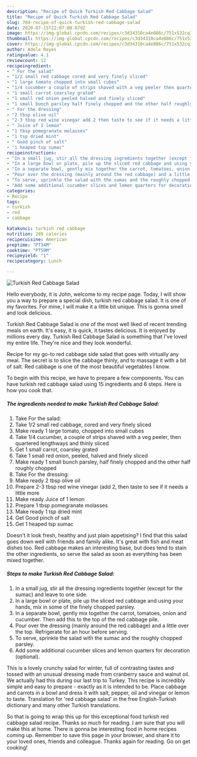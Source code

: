 ```yaml
---
description: "Recipe of Quick Turkish Red Cabbage Salad"
title: "Recipe of Quick Turkish Red Cabbage Salad"
slug: 764-recipe-of-quick-turkish-red-cabbage-salad
date: 2020-07-15T22:07:08.879Z
image: https://img-global.cpcdn.com/recipes/c3d34310ca4e886c/751x532cq70/turkish-red-cabbage-salad-recipe-main-photo.jpg
thumbnail: https://img-global.cpcdn.com/recipes/c3d34310ca4e886c/751x532cq70/turkish-red-cabbage-salad-recipe-main-photo.jpg
cover: https://img-global.cpcdn.com/recipes/c3d34310ca4e886c/751x532cq70/turkish-red-cabbage-salad-recipe-main-photo.jpg
author: Adele Reyes
ratingvalue: 4.1
reviewcount: 12
recipeingredient:
- " For the salad"
- "1/2 small red cabbage cored and very finely sliced"
- "1 large tomato chopped into small cubes"
- "1/4 cucumber a couple of strips shaved with a veg peeler then quartered lengthways and thinly sliced"
- "1 small carrot coarsley grated"
- "1 small red onion peeled halved and finely sliced"
- "1 small bunch parsley half finely chopped and the other half roughly chopped"
- " For the dressing"
- "2 tbsp olive oil"
- "2-3 tbsp red wine vinegar add 2 then taste to see if it needs a little more"
- " Juice of 1 lemon"
- "1 tbsp pomegranate molasses"
- "1 tsp dried mint"
- " Good pinch of salt"
- "1 heaped tsp sumac"
recipeinstructions:
- "In a small jug, stir all the dressing ingredients together (except for the sumac) and leave to one side."
- "In a large bowl or plate, pile up the sliced red cabbage and using your hands, mix in some of the finely chopped parsley."
- "In a separate bowl, gently mix together the carrot, tomatoes, onion and cucumber. Then add this to the top of the red cabbage pile."
- "Pour over the dressing (mainly around the red cabbage) and a little over the top. Refrigerate for an hour before serving."
- "To serve, sprinkle the salad with the sumac and the roughly chopped parsley."
- "Add some additional cucumber slices and lemon quarters for decoration (optional)."
categories:
- Recipe
tags:
- turkish
- red
- cabbage

katakunci: turkish red cabbage 
nutrition: 289 calories
recipecuisine: American
preptime: "PT34M"
cooktime: "PT59M"
recipeyield: "1"
recipecategory: Lunch

---
```



![Turkish Red Cabbage Salad](https://img-global.cpcdn.com/recipes/c3d34310ca4e886c/751x532cq70/turkish-red-cabbage-salad-recipe-main-photo.jpg)

Hello everybody, it is John, welcome to my recipe page. Today, I will show you a way to prepare a special dish, turkish red cabbage salad. It is one of my favorites. For mine, I will make it a little bit unique. This is gonna smell and look delicious.

Turkish Red Cabbage Salad is one of the most well liked of recent trending meals on earth. It's easy, it is quick, it tastes delicious. It is enjoyed by millions every day. Turkish Red Cabbage Salad is something that I've loved my entire life. They're nice and they look wonderful.

Recipe for my go-to red cabbage side salad that goes with virtually any meal. The secret is to slice the cabbage thinly, and to massage it with a bit of salt. Red cabbage is one of the most beautiful vegetables I know.


To begin with this recipe, we have to prepare a few components. You can have turkish red cabbage salad using 15 ingredients and 6 steps. Here is how you cook that.

<!--inarticleads1-->

##### The ingredients needed to make Turkish Red Cabbage Salad:

1. Take  For the salad:
1. Take 1/2 small red cabbage, cored and very finely sliced
1. Make ready 1 large tomato, chopped into small cubes
1. Take 1/4 cucumber, a couple of strips shaved with a veg peeler, then quartered lengthways and thinly sliced
1. Get 1 small carrot, coarsley grated
1. Take 1 small red onion, peeled, halved and finely sliced
1. Make ready 1 small bunch parsley, half finely chopped and the other half roughly chopped
1. Take  For the dressing:
1. Make ready 2 tbsp olive oil
1. Prepare 2-3 tbsp red wine vinegar (add 2, then taste to see if it needs a little more
1. Make ready  Juice of 1 lemon
1. Prepare 1 tbsp pomegranate molasses
1. Make ready 1 tsp dried mint
1. Get  Good pinch of salt
1. Get 1 heaped tsp sumac


Doesn&#39;t it look fresh, healthy and just plain appetising? I find that this salad goes down well with friends and family alike. It&#39;s great with fish and meat dishes too. Red cabbage makes an interesting base, but does tend to stain the other ingredients, so serve the salad as soon as everything has been mixed together. 

<!--inarticleads2-->

##### Steps to make Turkish Red Cabbage Salad:

1. In a small jug, stir all the dressing ingredients together (except for the sumac) and leave to one side.
1. In a large bowl or plate, pile up the sliced red cabbage and using your hands, mix in some of the finely chopped parsley.
1. In a separate bowl, gently mix together the carrot, tomatoes, onion and cucumber. Then add this to the top of the red cabbage pile.
1. Pour over the dressing (mainly around the red cabbage) and a little over the top. Refrigerate for an hour before serving.
1. To serve, sprinkle the salad with the sumac and the roughly chopped parsley.
1. Add some additional cucumber slices and lemon quarters for decoration (optional).


This is a lovely crunchy salad for winter, full of contrasting tastes and tossed with an unusual dressing made from cranberry sauce and walnut oil. We actually had this during our last trip to Turkey. This recipe is incredibly simple and easy to prepare - exactly as it is intended to be. Place cabbage and carrots in a bowl and dress it with salt, pepper, oil and vinegar or lemon to taste. Translation for &#39;red cabbage salad&#39; in the free English-Turkish dictionary and many other Turkish translations. 

So that is going to wrap this up for this exceptional food turkish red cabbage salad recipe. Thanks so much for reading. I am sure that you will make this at home. There is gonna be interesting food in home recipes coming up. Remember to save this page in your browser, and share it to your loved ones, friends and colleague. Thanks again for reading. Go on get cooking!
